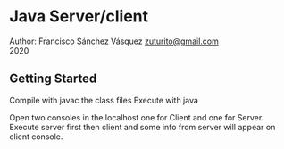 <h1>Java Server/client</h1>
Author: Francisco Sánchez Vásquez <a href="mailto:zuturito@gmail.com">zuturito@gmail.com</a>  <br>
2020

<h2>Getting Started</h2>
Compile with javac the class files
Execute with java <name>

Open two consoles in the localhost one for Client and one for Server.
Execute server first then client and some info from server will appear on client console.
